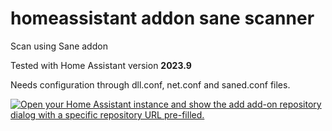 # homeassistant addon sane scanner
Scan using Sane addon 

Tested with Home Assistant version **2023.9**

Needs configuration through dll.conf, net.conf and saned.conf files.

[![Open your Home Assistant instance and show the add add-on repository dialog with a specific repository URL pre-filled.](https://my.home-assistant.io/badges/supervisor_add_addon_repository.svg)](https://my.home-assistant.io/redirect/supervisor_add_addon_repository/?repository_url=https%3A%2F%2Fgithub.com%2Fhakerjanusz%2Fhomeassistant-addon-sane-scanner)

